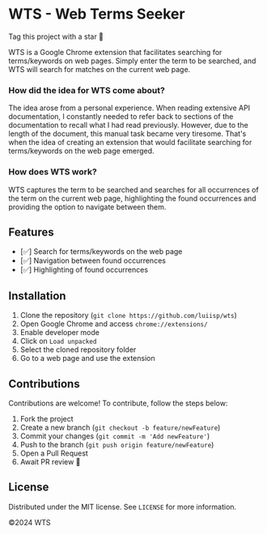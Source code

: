 # WTS - Web Terms Seeker

Tag this project with a star 🌟

WTS is a Google Chrome extension that facilitates searching for terms/keywords on web pages. Simply enter the term to be searched, and WTS will search for matches on the current web page.

### How did the idea for WTS come about?
The idea arose from a personal experience. When reading extensive API documentation, I constantly needed to refer back to sections of the documentation to recall what I had read previously. However, due to the length of the document, this manual task became very tiresome. That's when the idea of ​​creating an extension that would facilitate searching for terms/keywords on the web page emerged.

### How does WTS work?
WTS captures the term to be searched and searches for all occurrences of the term on the current web page, highlighting the found occurrences and providing the option to navigate between them.

## Features
- [✅] Search for terms/keywords on the web page
- [✅] Navigation between found occurrences
- [✅] Highlighting of found occurrences

## Installation
1. Clone the repository (`git clone https://github.com/luiisp/wts`)
2. Open Google Chrome and access `chrome://extensions/`
3. Enable developer mode
4. Click on `Load unpacked`
5. Select the cloned repository folder
6. Go to a web page and use the extension

## Contributions
Contributions are welcome! To contribute, follow the steps below:
1. Fork the project
2. Create a new branch (`git checkout -b feature/newFeature`)
3. Commit your changes (`git commit -m 'Add newFeature'`)
4. Push to the branch (`git push origin feature/newFeature`)
5. Open a Pull Request
6. Await PR review 🚀

## License
Distributed under the MIT license. See `LICENSE` for more information.

©2024 WTS
